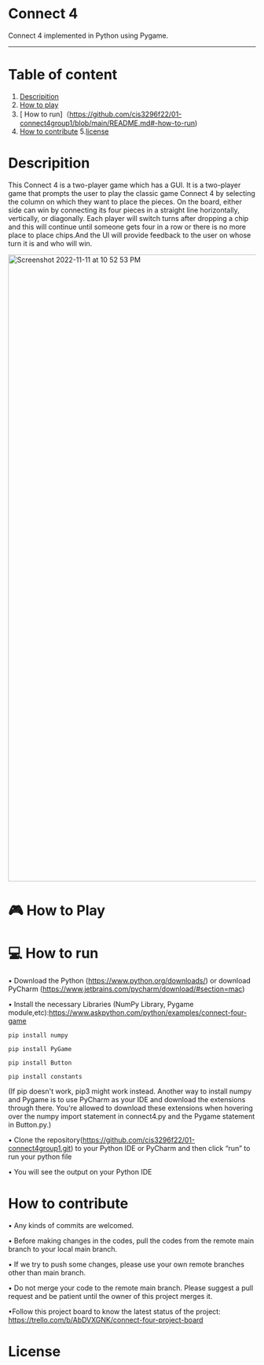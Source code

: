 

# Connect 4 


Connect 4 implemented in Python using Pygame.

-----------------------------------------------------------------------------------------------------------------------------------------------------------
# Table of content
1. [ Descripition](https://github.com/cis3296f22/01-connect4group1/blob/main/README.md#descripition) 
2. [ How to play](https://github.com/cis3296f22/01-connect4group1/blob/main/README.md#--how-to-play)      
3. [ How to run]（https://github.com/cis3296f22/01-connect4group1/blob/main/README.md#-how-to-run)    
4. [How to contribute](https://github.com/cis3296f22/01-connect4group1/blob/main/README.md#how-to-contribute)
5.[license](https://github.com/cis3296f22/01-connect4group1/blob/main/README.md#license)


# Descripition 

This Connect 4 is a two-player game which has a GUI. It is a two-player game that prompts the user to play the classic game Connect 4 by selecting the column on which they want to place the pieces. On the board, either side can win by connecting its four pieces in a straight line horizontally, vertically, or diagonally. Each player will switch turns after dropping a chip and this will continue until someone gets four in a row or there is no more place to place chips.And the UI will provide feedback to the user on whose turn it is and who will win.


<img width="1275" alt="Screenshot 2022-11-11 at 10 52 53 PM" src="https://user-images.githubusercontent.com/64655186/201456421-1c3c1a7c-ede4-4b13-bebe-9c3873498b93.png">



# 🎮  How to Play






# 💻 How to run


•	Download the Python (https://www.python.org/downloads/) or download PyCharm (https://www.jetbrains.com/pycharm/download/#section=mac)

• Install the  necessary Libraries (NumPy Library, Pygame module,etc):https://www.askpython.com/python/examples/connect-four-game
  
   ```
   pip install numpy
   ```
   ``` 
   pip install PyGame
   ```
   ```
   pip install Button
   ```
   ```
   pip install constants
   ```

  (If pip doesn't work, pip3 might work instead. Another way to install numpy and Pygame is to use PyCharm as your IDE and download the extensions through there. You're allowed to download these extensions when hovering over the numpy import statement in connect4.py and the Pygame statement in Button.py.)

  
  
 • 	Clone the repository(https://github.com/cis3296f22/01-connect4group1.git) to your Python IDE or PyCharm and then click “run” to run  your python file 
  
 • You will see the output on your Python IDE
 



# How to contribute
•	Any kinds of commits are welcomed.

•	Before making changes in the codes, pull the codes from the remote main branch to your local main branch.

•	If we try to push some changes, please use your  own remote branches other than main branch.

•	Do not merge your code to the remote main branch. Please suggest a pull request and be patient until the owner of this project merges it.

•Follow this project board to know the latest status of the project: https://trello.com/b/AbDVXGNK/connect-four-project-board

# License 



